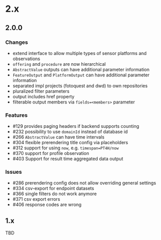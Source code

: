# 2.x

## 2.0.0

### Changes
- extend interface to allow multiple types of sensor platforms and observations
- `offering` and `procedure` are now hierarchical
- `AbstractValue` outputs can have additional parameter information
- `FeatureOutput` and `PlatformOutput` can have additional parameter information
- separated impl projects (fotoquest and dwd) to own repositories
- pluralized filter parameters
- output includes href property
- filterable output members via `fields=<members>` parameter

### Features
- #129 provides paging headers if backend supports counting
- #232 possibility to use `domainId` instead of database id
- #266 `AbstractValue` can have time intervals
- #304 flexible prerendering title config via placeholders
- #312 support for using `now`, e.g. `timespan=PT4H/now`
- #370 support for profile observation
- #403 Support for result time aggregated data output

### Issues 
- #286 prerendering config does not allow overriding general settings
- #334 csv-export for endpoint datasets
- #366 single filters do not work anymore
- #371 csv export errors
- #406 response codes are wrong

## 1.x

TBD

